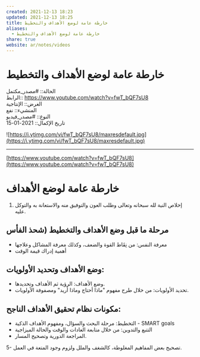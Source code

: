 ```yaml
---  
created: 2021-12-13 18:23  
updated: 2021-12-13 18:25  
title: خارطة عامة لوضع الأهداف والتخطيط  
aliases:  
  - خارطة عامة لوضع الأهداف والتخطيط  
share: true  
website: ar/notes/videos  
---  
```

  
# خارطة عامة لوضع الأهداف والتخطيط  
  
الحالة:: #مصدر_مكتمل  
الرابط:: https://www.youtube.com/watch?v=fwT_bQF7sU8  
الغرض:: اﻹنتاجية  
المنشيء:: نفع  
النوع:: #مصدر_فيديو  
تاريخ اﻹكمال:: 2021-01-15  
  
![https://i.ytimg.com/vi/fwT_bQF7sU8/maxresdefault.jpg](https://i.ytimg.com/vi/fwT_bQF7sU8/maxresdefault.jpg)  
  
---  
  
[https://www.youtube.com/watch?v=fwT_bQF7sU8](https://www.youtube.com/watch?v=fwT_bQF7sU8)  
  
# خارطة عامة لوضع اﻷهداف  
  
1. إخلاص النية لله سبحانه وتعالى وطلب العون والتوفيق منه والاستعانة به والتوكل عليه.  
  
## مرحلة ما قبل وضع الأهداف والتخطيط (شحذ الفأس  
  
- معرفة النفس: من نِقَاط القوة والضعف، وكذلك معرفة المشاكل وعلاجها  
- أهمية إدراك قيمة الوقت  
  
## وضع الأهداف وتحديد الأولويات:  
  
- وضع الأهداف: الرؤية ثم الأهداف وتحديدها.  
- تحديد الأولويات: من خلال طرح مفهوم "ماذا أحتاج وماذا أريد" ومصفوفة الأولويات.  
  
## مكونات نظام تحقيق الأهداف الناجح:  
  
- التخطيط: مرحلة البحث والسؤال، ومفهوم الأهداف الذكية - SMART goals  
- التتبع والتدوين: من خلال متابعة العادات والوقت والحالة الميزاجية  
- المراجعة الدورية وتصحيح المسار.  
  
5- تصحيح بعض المفاهيم المغلوطة، كالشغف والملل ولزوم وجود المتعة في العمل.  
